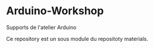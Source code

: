 # Arduino-Workshop
Supports de l'atelier Arduino

Ce repository est un sous module du repositoty materials. 
